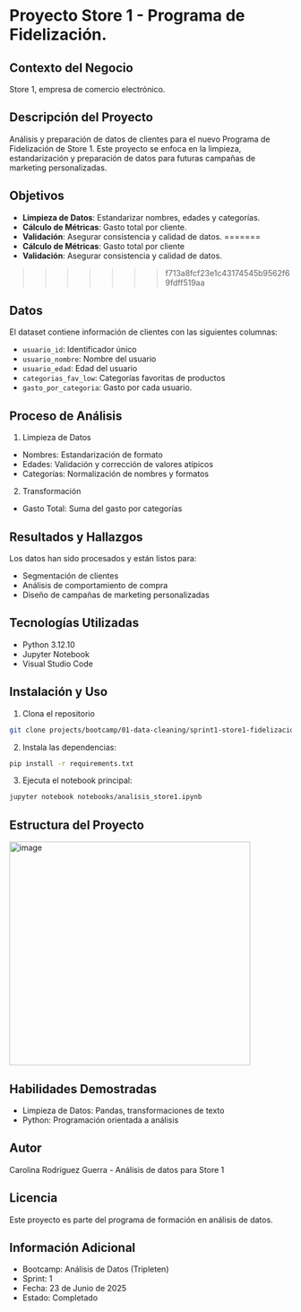 #  Proyecto Store 1 - Programa de Fidelización.

## Contexto del Negocio
Store 1, empresa de comercio electrónico.

## Descripción del Proyecto

Análisis y preparación de datos de clientes para el nuevo Programa de Fidelización de Store 1. Este proyecto se enfoca en la limpieza, estandarización y preparación de datos para futuras campañas de marketing personalizadas.

## Objetivos

-  **Limpieza de Datos**: Estandarizar nombres, edades y categorías.
- **Cálculo de Métricas**: Gasto total por cliente.
- **Validación**: Asegurar consistencia y calidad de datos.
=======
- **Cálculo de Métricas**: Gasto total por cliente
- **Validación**: Asegurar consistencia y calidad de datos.
>>>>>>> f713a8fcf23e1c43174545b9562f69fdff519aa

## Datos

El dataset contiene información de clientes con las siguientes columnas:
- `usuario_id`: Identificador único
- `usuario_nombre`: Nombre del usuario
- `usuario_edad`: Edad del usuario
- `categorias_fav_low`: Categorías favoritas de productos
- `gasto_por_categoria`: Gasto por cada usuario.

## Proceso de Análisis
1. Limpieza de Datos
- Nombres: Estandarización de formato 
- Edades: Validación y corrección de valores atípicos
- Categorías: Normalización de nombres y formatos

2. Transformación
- Gasto Total: Suma del gasto por categorías

## Resultados y Hallazgos
Los datos han sido procesados y están listos para:

- Segmentación de clientes
- Análisis de comportamiento de compra
- Diseño de campañas de marketing personalizadas

## Tecnologías Utilizadas
- Python 3.12.10
- Jupyter Notebook
- Visual Studio Code

## Instalación  y Uso
1. Clona el repositorio
```bash
git clone projects/bootcamp/01-data-cleaning/sprint1-store1-fidelizacion
```
2. Instala las dependencias:
```bash
pip install -r requirements.txt
```
3. Ejecuta el notebook principal:
```bash
jupyter notebook notebooks/analisis_store1.ipynb
```

## Estructura del Proyecto

<img width="430" height="399" alt="image" src="https://github.com/user-attachments/assets/24654498-0e93-47ae-8bd6-24a8d4cc96bb" />


## Habilidades Demostradas
- Limpieza de Datos: Pandas, transformaciones de texto
- Python: Programación orientada a análisis

## Autor
Carolina Rodríguez Guerra - Análisis de datos para Store 1

## Licencia
Este proyecto es parte del programa de formación en análisis de datos.

## Información Adicional
- Bootcamp: Análisis de Datos (Tripleten)
- Sprint: 1
- Fecha: 23 de Junio de 2025
- Estado: Completado

